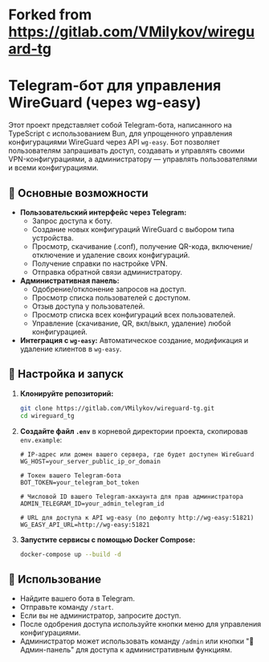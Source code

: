 # Forked from https://gitlab.com/VMilykov/wireguard-tg

# Telegram-бот для управления WireGuard (через wg-easy)

Этот проект представляет собой Telegram-бота, написанного на TypeScript с использованием Bun, для упрощенного управления конфигурациями WireGuard через API `wg-easy`. Бот позволяет пользователям запрашивать доступ, создавать и управлять своими VPN-конфигурациями, а администратору — управлять пользователями и всеми конфигурациями.

## 🌟 Основные возможности

*   **Пользовательский интерфейс через Telegram:**
    *   Запрос доступа к боту.
    *   Создание новых конфигураций WireGuard с выбором типа устройства.
    *   Просмотр, скачивание (.conf), получение QR-кода, включение/отключение и удаление своих конфигураций.
    *   Получение справки по настройке VPN.
    *   Отправка обратной связи администратору.
*   **Административная панель:**
    *   Одобрение/отклонение запросов на доступ.
    *   Просмотр списка пользователей с доступом.
    *   Отзыв доступа у пользователей.
    *   Просмотр списка всех конфигураций всех пользователей.
    *   Управление (скачивание, QR, вкл/выкл, удаление) любой конфигурацией.
*   **Интеграция с `wg-easy`:** Автоматическое создание, модификация и удаление клиентов в `wg-easy`.

## 🚀 Настройка и запуск

1.  **Клонируйте репозиторий:**
    ```bash
    git clone https://gitlab.com/VMilykov/wireguard-tg.git
    cd wireguard_tg
    ```

2.  **Создайте файл `.env`** в корневой директории проекта, скопировав `env.example`:
    ```env
    # IP-адрес или домен вашего сервера, где будет доступен WireGuard
    WG_HOST=your_server_public_ip_or_domain

    # Токен вашего Telegram-бота
    BOT_TOKEN=your_telegram_bot_token

    # Числовой ID вашего Telegram-аккаунта для прав администратора
    ADMIN_TELEGRAM_ID=your_admin_telegram_id

    # URL для доступа к API wg-easy (по дефолту http://wg-easy:51821)
    WG_EASY_API_URL=http://wg-easy:51821
    ```

3.  **Запустите сервисы с помощью Docker Compose:**
    ```bash
    docker-compose up --build -d
    ```

## 🤖 Использование

*   Найдите вашего бота в Telegram.
*   Отправьте команду `/start`.
*   Если вы не администратор, запросите доступ.
*   После одобрения доступа используйте кнопки меню для управления конфигурациями.
*   Администратор может использовать команду `/admin` или кнопки "👑 Админ-панель" для доступа к административным функциям.
